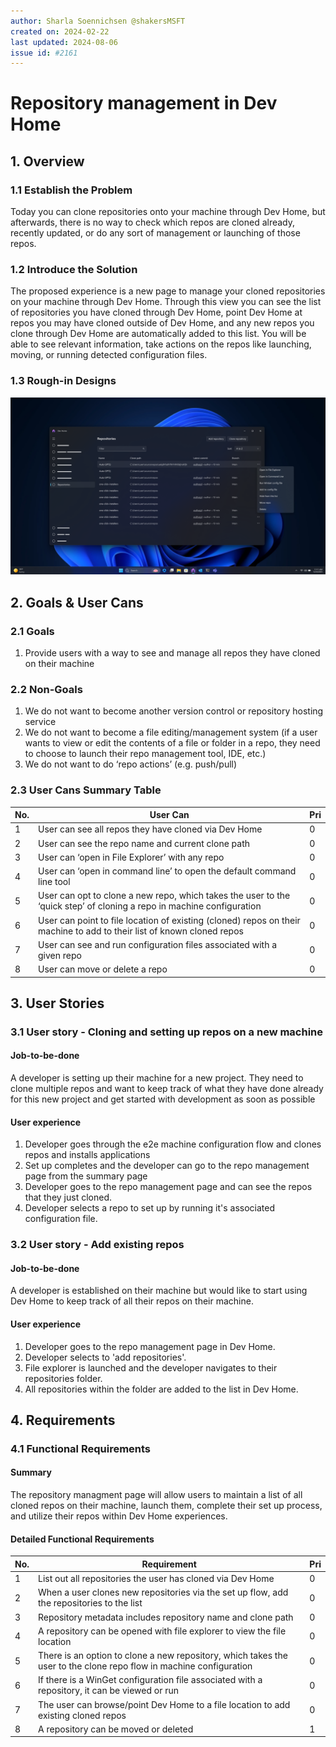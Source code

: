 ```yaml
---
author: Sharla Soennichsen @shakersMSFT
created on: 2024-02-22
last updated: 2024-08-06
issue id: #2161
---
```


# Repository management in Dev Home

## 1. Overview

### 1.1 Establish the Problem

Today you can clone repositories onto your machine through Dev Home, but afterwards, there is no way to check which repos are cloned already, recently updated, or do any sort of management or launching of those repos.

### 1.2 Introduce the Solution

The proposed experience is a new page to manage your cloned repositories on your machine through Dev Home. Through this view you can see the list of repositories you have cloned through Dev Home, point Dev Home at repos you may have cloned outside of Dev Home, and any new repos you clone through Dev Home are automatically added to this list. You will be able to see relevant information, take actions on the repos like launching, moving, or running detected configuration files.

### 1.3 Rough-in Designs

![repo management design](./RepoManagment.png)

## 2. Goals & User Cans

### 2.1 Goals

1. Provide users with a way to see and manage all repos they have cloned on their machine 

### 2.2 Non-Goals

1. We do not want to become another version control or repository hosting service 
2. We do not want to become a file editing/management system (if a user wants to view  or edit the contents of a file or folder in a repo, they need to choose to launch their repo management tool, IDE, etc.) 
3. We do not want to do ‘repo actions’ (e.g. push/pull)

### 2.3 User Cans Summary Table

| No. | User Can | Pri |
| --- | -------- | --- |
| 1 | User can see all repos they have cloned via Dev Home  | 0 |
| 2 | User can see the repo name and current clone path  | 0 |
| 3 | User can ‘open in File Explorer’ with any repo  | 0 |
| 4 | User can ‘open in command line’ to open the default command line tool  | 0 |
| 5 | User can opt to clone a new repo, which takes the user to the ‘quick step’ of cloning a repo in machine configuration  | 0 |
| 6 | User can point to file location of existing (cloned) repos on their machine to add to their list of known cloned repos  | 0 |
| 7 | User can see and run configuration files associated with a given repo  | 0 |
| 8 | User can move or delete a repo  | 0 |

## 3. User Stories

### 3.1 User story - Cloning and setting up repos on a new machine

#### Job-to-be-done

A developer is setting up their machine for a new project. They need to clone multiple repos and want to keep track of what they have done already for this new project and get started with development as soon as possible

#### User experience

1. Developer goes through the e2e machine configuration flow and clones repos and installs applications
2. Set up completes and the developer can go to the repo management page from the summary page
3. Developer goes to the repo management page and can see the repos that they just cloned.
4. Developer selects a repo to set up by running it's associated configuration file. 

### 3.2 User story - Add existing repos

#### Job-to-be-done

A developer is established on their machine but would like to start using Dev Home to keep track of all their repos on their machine. 

#### User experience

1. Developer goes to the repo management page in Dev Home. 
2. Developer selects to 'add repositories'.
3. File explorer is launched and the developer navigates to their repositories folder.
4. All repositories within the folder are added to the list in Dev Home. 

## 4. Requirements

### 4.1 Functional Requirements

#### Summary

The repository managment page will allow users to maintain a list of all cloned repos on their machine, launch them, complete their set up process, and utilize their repos within Dev Home experiences. 

#### Detailed Functional Requirements

| No. | Requirement | Pri |
| --- | ----------- | --- |
| 1 | List out all repositories the user has cloned via Dev Home   | 0 |
| 2 | When a user clones new repositories via the set up flow, add the repositories to the list   | 0 |
| 3 | Repository metadata includes repository name and clone path  | 0 |
| 4 | A repository can be opened with file explorer to view the file location | 0 |
| 5 | There is an option to clone a new repository, which takes the user to the clone repo flow in machine configuration  | 0 |
| 6 | If there is a WinGet configuration file associated with a repository, it can be viewed or run | 0 |
| 7 | The user can browse/point Dev Home to a file location to add existing cloned repos  | 0 |
| 8 | A repository can be moved or deleted | 1 |
